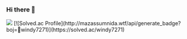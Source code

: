 ### Hi there 👋

<img src="https://github-readme-stats.vercel.app/api?username=fa7271&show_icons=true">
[![Solved.ac Profile](http://mazassumnida.wtf/api/generate_badge?boj=windy7271)](https://solved.ac/windy7271)<br/>
<!--
**fa7271/fa7271** is a ✨ _special_ ✨ repository because its `README.md` (this file) appears on your GitHub profile.


Here are some ideas to get you started:

- 🔭 I’m currently working on ...
- 🌱 I’m currently learning ...
- 👯 I’m looking to collaborate on ...
- 🤔 I’m looking for help with ...
- 💬 Ask me about ...
- 📫 How to reach me: ...
- 😄 Pronouns: ...
- ⚡ Fun fact: ...
-->
